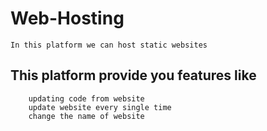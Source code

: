 # Web-Hosting
    In this platform we can host static websites 

## This platform provide you features like 
        updating code from website
        update website every single time 
        change the name of website
        